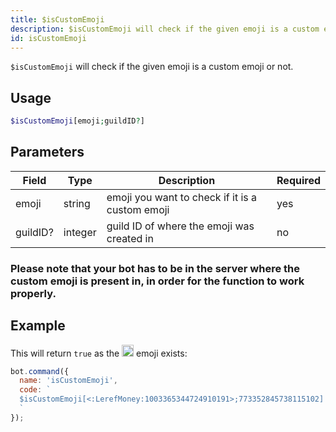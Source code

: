 ```yaml
---
title: $isCustomEmoji 
description: $isCustomEmoji will check if the given emoji is a custom emoji or not.
id: isCustomEmoji
---
```


`$isCustomEmoji` will check if the given emoji is a custom emoji or not.

## Usage

```php
$isCustomEmoji[emoji;guildID?]
```

## Parameters 


| Field     | Type    | Description                                        | Required |
|-----------|---------|----------------------------------------------------|----------|
| emoji      | string  | emoji you want to check if it is a custom emoji                           | yes      |
| guildID?     | integer  | guild ID of where the emoji was created in          | no       |

### Please note that your bot has to be in the server where the custom emoji is present in, in order for the function to work properly.

## Example

This will return `true` as the <img src="https://cdn.discordapp.com/emojis/1003365344724910191.webp?size=96&quality=lossless" width="19"> emoji exists:

```javascript
bot.command({
  name: 'isCustomEmoji',
  code: `
  $isCustomEmoji[<:LerefMoney:1003365344724910191>;773352845738115102]
  `
});
```
